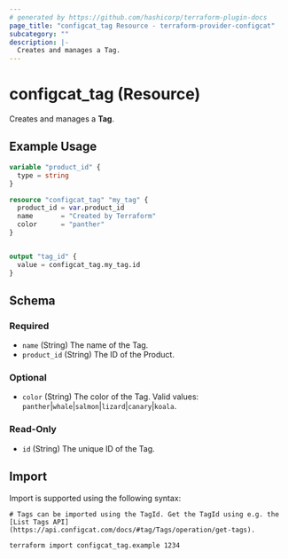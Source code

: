 ```yaml
---
# generated by https://github.com/hashicorp/terraform-plugin-docs
page_title: "configcat_tag Resource - terraform-provider-configcat"
subcategory: ""
description: |-
  Creates and manages a Tag.
---
```


# configcat_tag (Resource)

Creates and manages a **Tag**.

## Example Usage

```terraform
variable "product_id" {
  type = string
}

resource "configcat_tag" "my_tag" {
  product_id = var.product_id
  name       = "Created by Terraform"
  color      = "panther"
}


output "tag_id" {
  value = configcat_tag.my_tag.id
}
```

<!-- schema generated by tfplugindocs -->
## Schema

### Required

- `name` (String) The name of the Tag.
- `product_id` (String) The ID of the Product.

### Optional

- `color` (String) The color of the Tag. Valid values: `panther`|`whale`|`salmon`|`lizard`|`canary`|`koala`.

### Read-Only

- `id` (String) The unique ID of the Tag.

## Import

Import is supported using the following syntax:

```shell
# Tags can be imported using the TagId. Get the TagId using e.g. the [List Tags API](https://api.configcat.com/docs/#tag/Tags/operation/get-tags).

terraform import configcat_tag.example 1234
```
